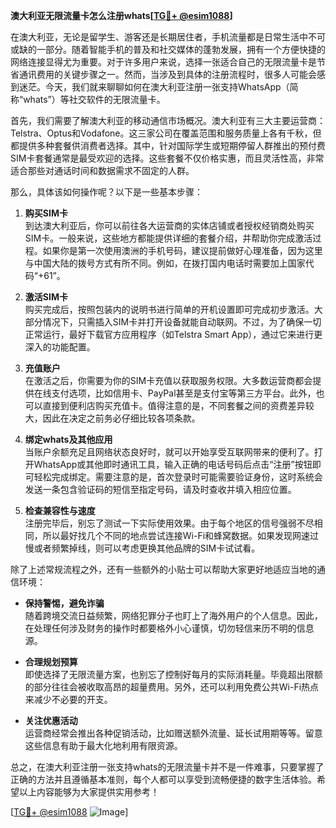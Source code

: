 **澳大利亚无限流量卡怎么注册whats[[TG💪+ @esim1088](https://t.me/s/esim1088)]**

在澳大利亚，无论是留学生、游客还是长期居住者，手机流量都是日常生活中不可或缺的一部分。随着智能手机的普及和社交媒体的蓬勃发展，拥有一个方便快捷的网络连接显得尤为重要。对于许多用户来说，选择一张适合自己的无限流量卡是节省通讯费用的关键步骤之一。然而，当涉及到具体的注册流程时，很多人可能会感到迷茫。今天，我们就来聊聊如何在澳大利亚注册一张支持WhatsApp（简称“whats”）等社交软件的无限流量卡。

首先，我们需要了解澳大利亚的移动通信市场概况。澳大利亚有三大主要运营商：Telstra、Optus和Vodafone。这三家公司在覆盖范围和服务质量上各有千秋，但都提供多种套餐供消费者选择。其中，针对国际学生或短期停留人群推出的预付费SIM卡套餐通常是最受欢迎的选择。这些套餐不仅价格实惠，而且灵活性高，非常适合那些对通话时间和数据需求不固定的人群。

那么，具体该如何操作呢？以下是一些基本步骤：

1. **购买SIM卡**  
   到达澳大利亚后，你可以前往各大运营商的实体店铺或者授权经销商处购买SIM卡。一般来说，这些地方都能提供详细的套餐介绍，并帮助你完成激活过程。如果你是第一次使用澳洲的手机号码，建议提前做好心理准备，因为这里与中国大陆的拨号方式有所不同。例如，在拨打国内电话时需要加上国家代码“+61”。

2. **激活SIM卡**  
   购买完成后，按照包装内的说明书进行简单的开机设置即可完成初步激活。大部分情况下，只需插入SIM卡并打开设备就能自动联网。不过，为了确保一切正常运行，最好下载官方应用程序（如Telstra Smart App），通过它来进行更深入的功能配置。

3. **充值账户**  
   在激活之后，你需要为你的SIM卡充值以获取服务权限。大多数运营商都会提供在线支付选项，比如信用卡、PayPal甚至是支付宝等第三方平台。此外，也可以直接到便利店购买充值卡。值得注意的是，不同套餐之间的资费差异较大，因此在决定之前务必仔细比较各项条款。

4. **绑定whats及其他应用**  
   当账户余额充足且网络状态良好时，就可以开始享受互联网带来的便利了。打开WhatsApp或其他即时通讯工具，输入正确的电话号码后点击“注册”按钮即可轻松完成绑定。需要注意的是，首次登录时可能需要验证身份，这时系统会发送一条包含验证码的短信至指定号码，请及时查收并填入相应位置。

5. **检查兼容性与速度**  
   注册完毕后，别忘了测试一下实际使用效果。由于每个地区的信号强弱不尽相同，所以最好找几个不同的地点尝试连接Wi-Fi和蜂窝数据。如果发现网速过慢或者频繁掉线，则可以考虑更换其他品牌的SIM卡试试看。

除了上述常规流程之外，还有一些额外的小贴士可以帮助大家更好地适应当地的通信环境：

- **保持警惕，避免诈骗**  
   随着跨境交流日益频繁，网络犯罪分子也盯上了海外用户的个人信息。因此，在处理任何涉及财务的操作时都要格外小心谨慎，切勿轻信来历不明的信息源。
   
- **合理规划预算**  
   即使选择了无限流量方案，也别忘了控制好每月的实际消耗量。毕竟超出限额的部分往往会被收取高昂的超量费用。另外，还可以利用免费公共Wi-Fi热点来减少不必要的开支。

- **关注优惠活动**  
   运营商经常会推出各种促销活动，比如赠送额外流量、延长试用期等等。留意这些信息有助于最大化地利用有限资源。

总之，在澳大利亚注册一张支持whats的无限流量卡并不是一件难事，只要掌握了正确的方法并且遵循基本准则，每个人都可以享受到流畅便捷的数字生活体验。希望以上内容能够为大家提供实用参考！

[[TG💪+ @esim1088](https://t.me/s/esim1088) ![Image](https://i.postimg.cc/4NQfJmqS/Snipaste-2025-05-13-00-14-12.png)]